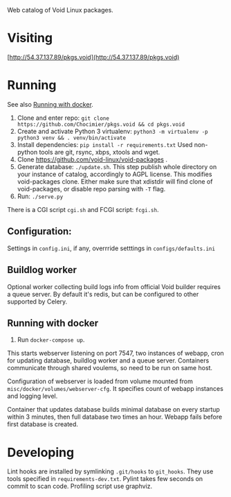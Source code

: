 Web catalog of Void Linux packages.

# Visiting

[http://54.37.137.89/pkgs.void](http://54.37.137.89/pkgs.void)


# Running

See also [Running with docker](#running-with-docker).

1. Clone and enter repo: `git clone https://github.com/Chocimier/pkgs.void && cd pkgs.void`
2. Create and activate Python 3 virtualenv:
 `python3 -m virtualenv -p python3 venv && . venv/bin/activate`
3. Install dependencies: `pip install -r requirements.txt`
 Used non-python tools are git, rsync, xbps, xtools and wget.
4. Clone https://github.com/void-linux/void-packages .
5. Generate database: `./update.sh`. This step publish whole directory on your
 instance of catalog, accordingly to AGPL license.
 This modifies void-packages clone. Either make sure that xdistdir will find
 clone of void-packages, or disable repo parsing with `-T` flag.
6. Run: `./serve.py`

There is a CGI script `cgi.sh` and FCGI script: `fcgi.sh`.

## Configuration:

Settings in `config.ini`, if any, overrride setttings in `configs/defaults.ini`

## Buildlog worker

Optional worker collecting build logs info from official Void builder
requires a queue server. By default it's redis, but can be configured
to other supported by Celery.

## Running with docker

1. Run `docker-compose up`.

This starts webserver listening on port 7547, two instances of webapp,
cron for updating database, buildlog worker and a queue server.
Containers communicate through shared voulems, so need to be run on
same host.

Configuration of webserver is loaded from volume mounted from
`misc/docker/volumes/webserver-cfg`. It specifies count of webapp
instances and logging level.

Container that updates database builds minimal database on every
startup within 3 minutes, then full database two times an hour. Webapp
fails before first database is created.

# Developing
Lint hooks are installed by symlinking `.git/hooks` to `git_hooks`.
They use tools specified in `requirements-dev.txt`.
Pylint takes few seconds on commit to scan code.
Profiling script use graphviz.
